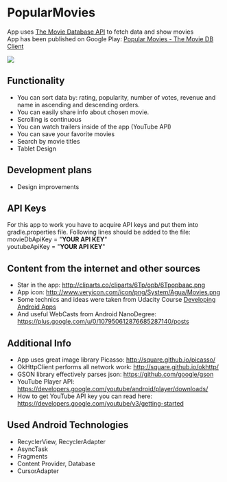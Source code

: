 # PopularMovies
App uses [The Movie Database API](https://www.themoviedb.org) to fetch data and show movies <br>
App has been published on Google Play: [Popular Movies - The Movie DB Client](https://play.google.com/store/apps/details?id=karataiev.dmytro.popularmovies)

<img src="movies.gif">

## Functionality
* You can sort data by: rating, popularity, number of votes, revenue and name in ascending and descending orders.
* You can easily share info about chosen movie.
* Scrolling is continuous 
* You can watch trailers inside of the app (YouTube API)
* You can save your favorite movies
* Search by movie titles
* Tablet Design

## Development plans
* Design improvements

## API Keys
For this app to work you have to acquire API keys and put them into gradle.properties file. 
Following lines should be added to the file: <br>
movieDbApiKey = "**YOUR API KEY**" <br>
youtubeApiKey = "**YOUR API KEY**"


## Content from the internet and other sources
* Star in the app: http://cliparts.co/cliparts/6Tp/opb/6Tpopbaac.png
* App icon: http://www.veryicon.com/icon/png/System/Agua/Movies.png
* Some technics and ideas were taken from Udacity Course [Developing Android Apps](https://www.udacity.com/course/viewer#!/c-ud853-nd)
* And useful WebCasts from Android NanoDegree: https://plus.google.com/u/0/107950612876685287140/posts 

## Additional Info
* App uses great image library Picasso: http://square.github.io/picasso/
* OkHttpClient performs all network work: http://square.github.io/okhttp/
* GSON library effectively parses json: https://github.com/google/gson
* YouTube Player API: https://developers.google.com/youtube/android/player/downloads/
* How to get YouTube API key you can read here: https://developers.google.com/youtube/v3/getting-started

## Used Android Technologies
* RecyclerView, RecyclerAdapter
* AsyncTask
* Fragments
* Content Provider, Database
* CursorAdapter
